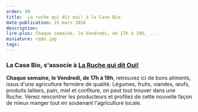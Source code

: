 ```yaml
---
order: 99
title:  La ruche qui dit oui! à la Case Bio.
date-publication: 15 mars 2016
description: 
lire-plus: Chaque semaine, le Vendredi, de 17h à 19h, ...
miniature: rqdo.jpg
tags: 
---
```


<!--fin-excerpt-->
<!-- ******************************** -->
<!-- **** début contenu détaillé **** -->

### La Case Bio, s'associe à [La Ruche qui dit Oui!](https://laruchequiditoui.fr/fr)

**Chaque semaine, le Vendredi, de 17h à 19h**, retrouvez ici de bons aliments, issus d'une agriculture fermière de qualité. 
Légumes, fruits, viandes, œufs, produits laitiers, pain, miel et confiture, on peut tout trouver dans une Ruche. 
Venez rencontrer les producteurs et profitez de cette nouvelle façon de mieux manger tout en soutenant l'agriculture locale.



<!-- **** fin contenu détaillé **** -->
<!-- ****************************** -->



